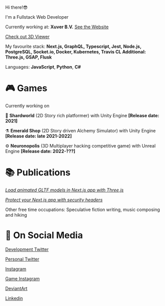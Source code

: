 Hi there!😎

I'm a Fullstack Web Developer

Currently working at: **Xuver B.V.**  [See the Website](https://xuver.com/) 

[Check out 3D Viewer](https://summerwood.xuver.com/ba034c00-b500-4331-bf56-88aaf83e9d55)

My favourite stack: **Next.js, GraphQL, Typescript, Jest, Node.js, PostgreSQL, Socket.io, Docker, Kubernetes, Travis CL
Additional: Three.js, GSAP, Flusk**

Languages: **JavaScript**, **Python**, **C#**

# 🎮 Games

 Currently working on 

🔮 **Shardworld** (2D Story rich platformer) with Unity Engine **[Release date:  2021]**

⚗️ **Emerald Shop** (2D Story driven Alchemy Simulator) with Unity Engine **[Release date: late 2021-2022]**

⚙️ **Neuronopolis** (3D Multiplayer hacking competitive game) with Unreal Engine **[Release date: 2022-???]**


# 📚 Publications

[*Load animated GLTF models in Next.js app with Three.js*](https://oslavdev.medium.com/load-animated-gltf-models-in-next-js-app-with-three-js-8cf0a5d99e10)

[*Protect your Next.js app with security headers*](https://oslavdev.medium.com/protect-your-next-js-app-with-security-headers-7f70f4a95d63)

Other free time occupations:
Speculative fiction writing, music composing and hiking

# 📱 On Social Media

[Development Twitter](https://twitter.com/DevRijel)

[Personal Twitter](https://twitter.com/RijelEk)

[Instagram](https://www.instagram.com/ekrijel/)

[Game Instagram](https://www.instagram.com/fogcradle/)

[DeviantArt](https://www.deviantart.com/ekrijel)

[Linkedin](https://www.linkedin.com/in/jaros%C5%82aw-grishunin/)


